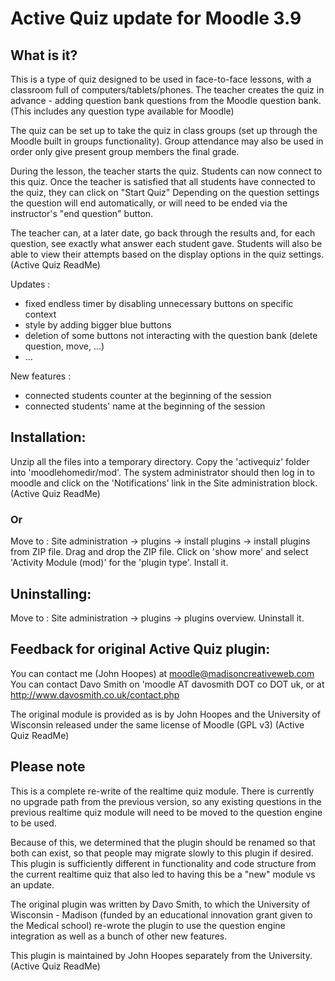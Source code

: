 # Active Quiz update for Moodle 3.9

## What is it?
This is a type of quiz designed to be used in face-to-face lessons, with a classroom full of computers/tablets/phones.
The teacher creates the quiz in advance - adding question bank questions from the Moodle question bank.
(This includes any question type available for Moodle)

The quiz can be set up to take the quiz in class groups (set up through the Moodle built in groups functionality).
Group attendance may also be used in order only give present group members the final grade.

During the lesson, the teacher starts the quiz. Students can now connect to this quiz.
Once the teacher is satisfied that all students have connected to the quiz, they can click on "Start Quiz"
Depending on the question settings the question will end automatically, or will need to be ended via the instructor's
"end question" button.

The teacher can, at a later date, go back through the results and, for each question, see exactly what answer each
student gave.  Students will also be able to view their attempts based on the display options in the quiz settings.
(Active Quiz ReadMe)

Updates :
  - fixed endless timer by disabling unnecessary buttons on specific context
  - style by adding bigger blue buttons
  - deletion of some buttons not interacting with the question bank (delete question, move, ...)
  - ...

New features : 
  - connected students counter at the beginning of the session
  - connected students' name at the beginning of the session


## Installation:

Unzip all the files into a temporary directory.
Copy the 'activequiz' folder into 'moodlehomedir/mod'.
The system administrator should then log in to moodle and click on the 'Notifications' link in the Site administration
block.
(Active Quiz ReadMe)

### Or

Move to : Site administration -> plugins -> install plugins -> install plugins from ZIP file.
Drag and drop the ZIP file.
Click on 'show more' and select 'Activity Module (mod)' for the 'plugin type'.
Install it.


## Uninstalling:
Move to : Site administration -> plugins -> plugins overview.
Uninstall it.

## Feedback for original Active Quiz plugin:

You can contact me (John Hoopes) at moodle@madisoncreativeweb.com
You can contact Davo Smith on 'moodle AT davosmith DOT co DOT uk, or at http://www.davosmith.co.uk/contact.php

The original module is provided as is by John Hoopes and the University of Wisconsin released under the same license of Moodle (GPL v3)
(Active Quiz ReadMe)

## Please note

This is a complete re-write of the realtime quiz module.
There is currently no upgrade path from the previous version,
so any existing questions in the previous realtime quiz module will
need to be moved to the question engine to be used.

Because of this, we determined that the plugin should be renamed so that both can exist,
so that people may migrate slowly to this plugin if desired.  This plugin is sufficiently
different in functionality and code structure from the current realtime quiz that also led
to having this be a "new" module vs an update.

The original plugin was written by Davo Smith, to which the University of Wisconsin - Madison
(funded by an educational innovation grant given to the Medical school) re-wrote the plugin to
use the question engine integration as well as a bunch of other new features.

This plugin is maintained by John Hoopes separately from the University.
(Active Quiz ReadMe)
